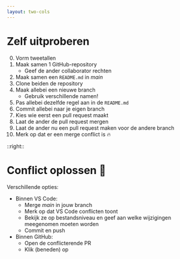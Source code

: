 ```yaml
---
layout: two-cols
---
```


# Zelf uitproberen

0. Vorm tweetallen
1. Maak samen 1 GitHub-repository
   - Geef de ander collaborator rechten
2. Maak samen een `README.md` in _main_
3. Clone beiden de repository
4. Maak allebei een nieuwe branch
   - Gebruik verschillende namen!
5. Pas allebei dezelfde regel aan in de `README.md`
6. Commit allebei naar je eigen branch
7. Kies wie eerst een pull request maakt
8. Laat de ander de pull request mergen
9. Laat de ander nu een pull request maken voor de andere branch
10. Merk op dat er een merge conflict is 🔥

::right::

# Conflict oplossen 🧯

Verschillende opties:
- Binnen VS Code:
  - Merge _main_ in jouw branch
  - Merk op dat VS Code conflicten toont
  - Bekijk ze op bestandsniveau en geef aan welke wijzigingen meegenomen moeten worden
  - Commit en push
- Binnen GitHub:
  - Open de conflicterende PR
  - Klik (beneden) op

